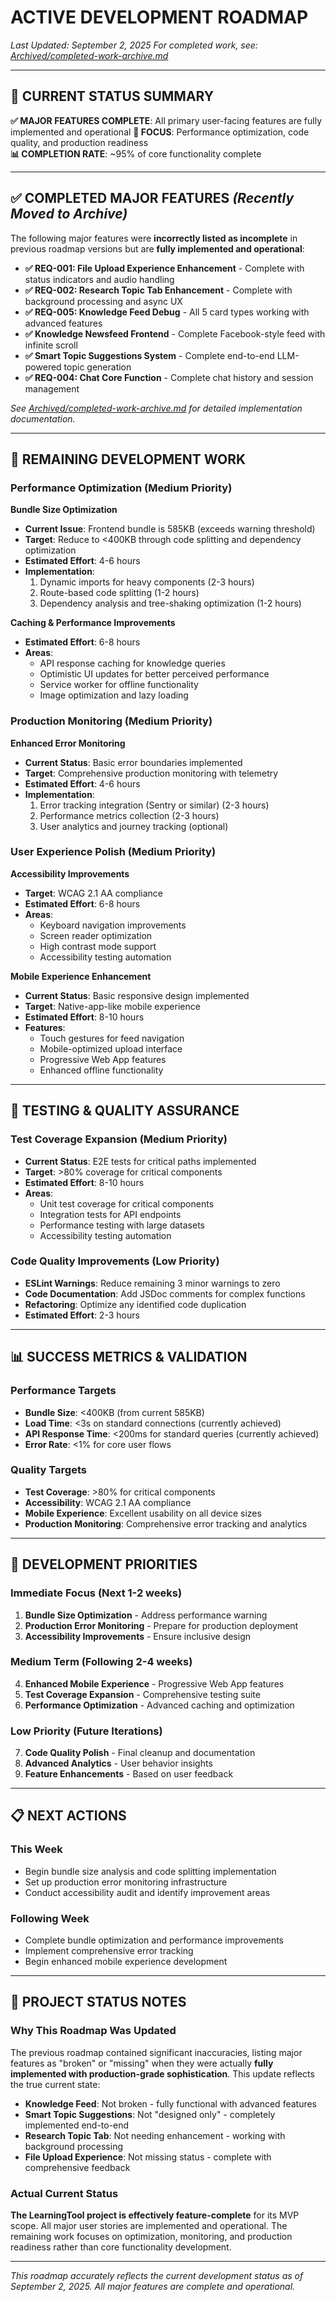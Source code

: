 # ACTIVE DEVELOPMENT ROADMAP

*Last Updated: September 2, 2025*
*For completed work, see: [Archived/completed-work-archive.md](./Archived/completed-work-archive.md)*

---

## 🎯 CURRENT STATUS SUMMARY

**✅ MAJOR FEATURES COMPLETE**: All primary user-facing features are fully implemented and operational
**🔧 FOCUS**: Performance optimization, code quality, and production readiness  
**📊 COMPLETION RATE**: ~95% of core functionality complete

---

## ✅ COMPLETED MAJOR FEATURES *(Recently Moved to Archive)*

The following major features were **incorrectly listed as incomplete** in previous roadmap versions but are **fully implemented and operational**:

- **✅ REQ-001: File Upload Experience Enhancement** - Complete with status indicators and audio handling
- **✅ REQ-002: Research Topic Tab Enhancement** - Complete with background processing and async UX
- **✅ REQ-005: Knowledge Feed Debug** - All 5 card types working with advanced features
- **✅ Knowledge Newsfeed Frontend** - Complete Facebook-style feed with infinite scroll
- **✅ Smart Topic Suggestions System** - Complete end-to-end LLM-powered topic generation
- **✅ REQ-004: Chat Core Function** - Complete chat history and session management

*See [Archived/completed-work-archive.md](./Archived/completed-work-archive.md) for detailed implementation documentation.*

---

## 🔧 REMAINING DEVELOPMENT WORK

### Performance Optimization (Medium Priority)

**Bundle Size Optimization**
- **Current Issue**: Frontend bundle is 585KB (exceeds warning threshold)
- **Target**: Reduce to <400KB through code splitting and dependency optimization
- **Estimated Effort**: 4-6 hours
- **Implementation**:
  1. Dynamic imports for heavy components (2-3 hours)
  2. Route-based code splitting (1-2 hours)  
  3. Dependency analysis and tree-shaking optimization (1-2 hours)

**Caching & Performance Improvements**
- **Estimated Effort**: 6-8 hours
- **Areas**:
  - API response caching for knowledge queries
  - Optimistic UI updates for better perceived performance
  - Service worker for offline functionality
  - Image optimization and lazy loading

### Production Monitoring (Medium Priority)

**Enhanced Error Monitoring**
- **Current Status**: Basic error boundaries implemented
- **Target**: Comprehensive production monitoring with telemetry
- **Estimated Effort**: 4-6 hours
- **Implementation**:
  1. Error tracking integration (Sentry or similar) (2-3 hours)
  2. Performance metrics collection (2-3 hours)
  3. User analytics and journey tracking (optional)

### User Experience Polish (Medium Priority)

**Accessibility Improvements**
- **Target**: WCAG 2.1 AA compliance
- **Estimated Effort**: 6-8 hours
- **Areas**:
  - Keyboard navigation improvements
  - Screen reader optimization  
  - High contrast mode support
  - Accessibility testing automation

**Mobile Experience Enhancement**
- **Current Status**: Basic responsive design implemented
- **Target**: Native-app-like mobile experience  
- **Estimated Effort**: 8-10 hours
- **Features**:
  - Touch gestures for feed navigation
  - Mobile-optimized upload interface
  - Progressive Web App features
  - Enhanced offline functionality

---

## 🧪 TESTING & QUALITY ASSURANCE

### Test Coverage Expansion (Medium Priority)
- **Current Status**: E2E tests for critical paths implemented
- **Target**: >80% coverage for critical components
- **Estimated Effort**: 8-10 hours
- **Areas**:
  - Unit test coverage for critical components
  - Integration tests for API endpoints  
  - Performance testing with large datasets
  - Accessibility testing automation

### Code Quality Improvements (Low Priority)
- **ESLint Warnings**: Reduce remaining 3 minor warnings to zero
- **Code Documentation**: Add JSDoc comments for complex functions
- **Refactoring**: Optimize any identified code duplication
- **Estimated Effort**: 2-3 hours

---

## 📊 SUCCESS METRICS & VALIDATION

### Performance Targets
- **Bundle Size**: <400KB (from current 585KB)
- **Load Time**: <3s on standard connections (currently achieved)
- **API Response Time**: <200ms for standard queries (currently achieved)
- **Error Rate**: <1% for core user flows

### Quality Targets  
- **Test Coverage**: >80% for critical components
- **Accessibility**: WCAG 2.1 AA compliance
- **Mobile Experience**: Excellent usability on all device sizes
- **Production Monitoring**: Comprehensive error tracking and analytics

---

## 🔄 DEVELOPMENT PRIORITIES

### Immediate Focus (Next 1-2 weeks)
1. **Bundle Size Optimization** - Address performance warning
2. **Production Error Monitoring** - Prepare for production deployment  
3. **Accessibility Improvements** - Ensure inclusive design

### Medium Term (Following 2-4 weeks)
4. **Enhanced Mobile Experience** - Progressive Web App features
5. **Test Coverage Expansion** - Comprehensive testing suite
6. **Performance Optimization** - Advanced caching and optimization

### Low Priority (Future Iterations)
7. **Code Quality Polish** - Final cleanup and documentation
8. **Advanced Analytics** - User behavior insights
9. **Feature Enhancements** - Based on user feedback

---

## 📋 NEXT ACTIONS

### This Week
- Begin bundle size analysis and code splitting implementation
- Set up production error monitoring infrastructure  
- Conduct accessibility audit and identify improvement areas

### Following Week  
- Complete bundle optimization and performance improvements
- Implement comprehensive error tracking
- Begin enhanced mobile experience development

---

## 🎯 PROJECT STATUS NOTES

### Why This Roadmap Was Updated
The previous roadmap contained significant inaccuracies, listing major features as "broken" or "missing" when they were actually **fully implemented with production-grade sophistication**. This update reflects the true current state:

- **Knowledge Feed**: Not broken - fully functional with advanced features
- **Smart Topic Suggestions**: Not "designed only" - completely implemented end-to-end  
- **Research Topic Tab**: Not needing enhancement - working with background processing
- **File Upload Experience**: Not missing status - complete with comprehensive feedback

### Actual Current Status
**The LearningTool project is effectively feature-complete** for its MVP scope. All major user stories are implemented and operational. The remaining work focuses on optimization, monitoring, and production readiness rather than core functionality development.

---

*This roadmap accurately reflects the current development status as of September 2, 2025. All major features are complete and operational.*